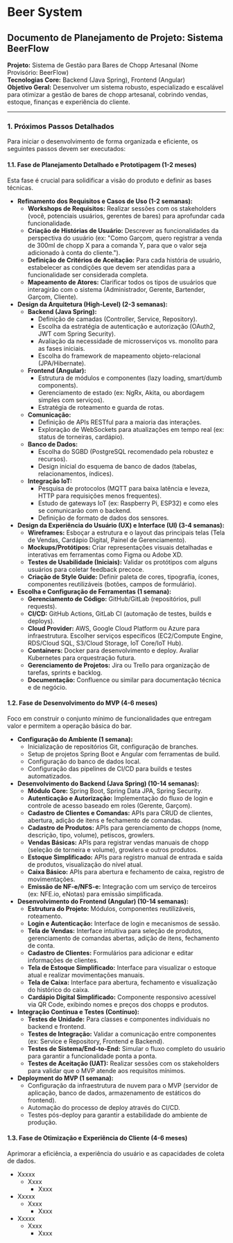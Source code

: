 # Beer System

## Documento de Planejamento de Projeto: Sistema BeerFlow

**Projeto:** Sistema de Gestão para Bares de Chopp Artesanal (Nome Provisório: BeerFlow)  
**Tecnologias Core:** Backend (Java Spring), Frontend (Angular)  
**Objetivo Geral:** Desenvolver um sistema robusto, especializado e escalável para otimizar a gestão de bares de chopp artesanal, cobrindo vendas, estoque, finanças e experiência do cliente.

---

### 1. Próximos Passos Detalhados

Para iniciar o desenvolvimento de forma organizada e eficiente, os seguintes passos devem ser executados:

#### 1.1. Fase de Planejamento Detalhado e Prototipagem (1-2 meses)

Esta fase é crucial para solidificar a visão do produto e definir as bases técnicas.

* **Refinamento dos Requisitos e Casos de Uso (1-2 semanas):**
  * **Workshops de Requisitos:** Realizar sessões com os stakeholders (você, potenciais usuários, gerentes de bares) para aprofundar cada funcionalidade.
  * **Criação de Histórias de Usuário:** Descrever as funcionalidades da perspectiva do usuário (ex: "Como Garçom, quero registrar a venda de 300ml de chopp X para a comanda Y, para que o valor seja adicionado à conta do cliente.").
  * **Definição de Critérios de Aceitação:** Para cada história de usuário, estabelecer as condições que devem ser atendidas para a funcionalidade ser considerada completa.
  * **Mapeamento de Atores:** Clarificar todos os tipos de usuários que interagirão com o sistema (Administrador, Gerente, Bartender, Garçom, Cliente).
* **Design da Arquitetura (High-Level) (2-3 semanas):**
  * **Backend (Java Spring):**
    * Definição de camadas (Controller, Service, Repository).
    * Escolha da estratégia de autenticação e autorização (OAuth2, JWT com Spring Security).
    * Avaliação da necessidade de microsserviços vs. monolito para as fases iniciais.
    * Escolha do framework de mapeamento objeto-relacional (JPA/Hibernate).
  * **Frontend (Angular):**
    * Estrutura de módulos e componentes (lazy loading, smart/dumb components).
    * Gerenciamento de estado (ex: NgRx, Akita, ou abordagem simples com serviços).
    * Estratégia de roteamento e guarda de rotas.
  * **Comunicação:**
    * Definição de APIs RESTful para a maioria das interações.
    * Exploração de WebSockets para atualizações em tempo real (ex: status de torneiras, cardápio).
  * **Banco de Dados:**
    * Escolha do SGBD (PostgreSQL recomendado pela robustez e recursos).
    * Design inicial do esquema de banco de dados (tabelas, relacionamentos, índices).
  * **Integração IoT:**
    * Pesquisa de protocolos (MQTT para baixa latência e leveza, HTTP para requisições menos frequentes).
    * Estudo de gateways IoT (ex: Raspberry Pi, ESP32) e como eles se comunicarão com o backend.
    * Definição de formato de dados dos sensores.
* **Design da Experiência do Usuário (UX) e Interface (UI) (3-4 semanas):**
  * **Wireframes:** Esboçar a estrutura e o layout das principais telas (Tela de Vendas, Cardápio Digital, Painel de Gerenciamento).
  * **Mockups/Protótipos:** Criar representações visuais detalhadas e interativas em ferramentas como Figma ou Adobe XD.
  * **Testes de Usabilidade (Iniciais):** Validar os protótipos com alguns usuários para coletar feedback precoce.
  * **Criação de Style Guide:** Definir paleta de cores, tipografia, ícones, componentes reutilizáveis (botões, campos de formulário).
* **Escolha e Configuração de Ferramentas (1 semana):**
  * **Gerenciamento de Código:** GitHub/GitLab (repositórios, pull requests).
  * **CI/CD:** GitHub Actions, GitLab CI (automação de testes, builds e deploys).
  * **Cloud Provider:** AWS, Google Cloud Platform ou Azure para infraestrutura. Escolher serviços específicos (EC2/Compute Engine, RDS/Cloud SQL, S3/Cloud Storage, IoT Core/IoT Hub).
  * **Containers:** Docker para desenvolvimento e deploy. Avaliar Kubernetes para orquestração futura.
  * **Gerenciamento de Projetos:** Jira ou Trello para organização de tarefas, sprints e backlog.
  * **Documentação:** Confluence ou similar para documentação técnica e de negócio.

#### 1.2. Fase de Desenvolvimento do MVP (4-6 meses)

Foco em construir o conjunto mínimo de funcionalidades que entregam valor e permitem a operação básica do bar.

* **Configuração do Ambiente (1 semana):**
  * Inicialização de repositórios Git, configuração de branches.
  * Setup de projetos Spring Boot e Angular com ferramentas de build.
  * Configuração do banco de dados local.
  * Configuração das pipelines de CI/CD para builds e testes automatizados.
* **Desenvolvimento do Backend (Java Spring) (10-14 semanas):**
  * **Módulo Core:** Spring Boot, Spring Data JPA, Spring Security.
  * **Autenticação e Autorização:** Implementação do fluxo de login e controle de acesso baseado em roles (Gerente, Garçom).
  * **Cadastro de Clientes e Comandas:** APIs para CRUD de clientes, abertura, adição de itens e fechamento de comandas.
  * **Cadastro de Produtos:** APIs para gerenciamento de chopps (nome, descrição, tipo, volume), petiscos, growlers.
  * **Vendas Básicas:** APIs para registrar vendas manuais de chopp (seleção de torneira e volume), growlers e outros produtos.
  * **Estoque Simplificado:** APIs para registro manual de entrada e saída de produtos, visualização do nível atual.
  * **Caixa Básico:** APIs para abertura e fechamento de caixa, registro de movimentações.
  * **Emissão de NF-e/NFS-e:** Integração com um serviço de terceiros (ex: NFE.io, eNotas) para emissão simplificada.
* **Desenvolvimento do Frontend (Angular) (10-14 semanas):**
  * **Estrutura do Projeto:** Módulos, componentes reutilizáveis, roteamento.
  * **Login e Autenticação:** Interface de login e mecanismos de sessão.
  * **Tela de Vendas:** Interface intuitiva para seleção de produtos, gerenciamento de comandas abertas, adição de itens, fechamento de conta.
  * **Cadastro de Clientes:** Formulários para adicionar e editar informações de clientes.
  * **Tela de Estoque Simplificado:** Interface para visualizar o estoque atual e realizar movimentações manuais.
  * **Tela de Caixa:** Interface para abertura, fechamento e visualização do histórico do caixa.
  * **Cardápio Digital Simplificado:** Componente responsivo acessível via QR Code, exibindo nomes e preços dos chopps e produtos.
* **Integração Contínua e Testes (Contínuo):**
  * **Testes de Unidade:** Para classes e componentes individuais no backend e frontend.
  * **Testes de Integração:** Validar a comunicação entre componentes (ex: Service e Repository, Frontend e Backend).
  * **Testes de Sistema/End-to-End:** Simular o fluxo completo do usuário para garantir a funcionalidade ponta a ponta.
  * **Testes de Aceitação (UAT):** Realizar sessões com os stakeholders para validar que o MVP atende aos requisitos mínimos.
* **Deployment do MVP (1 semana):**
  * Configuração da infraestrutura de nuvem para o MVP (servidor de aplicação, banco de dados, armazenamento de estáticos do frontend).
  * Automação do processo de deploy através do CI/CD.
  * Testes pós-deploy para garantir a estabilidade do ambiente de produção.

#### 1.3. Fase de Otimização e Experiência do Cliente (4-6 meses)

Aprimorar a eficiência, a experiência do usuário e as capacidades de coleta de dados.

* Xxxxx
  * Xxxx
    * Xxxx
* Xxxxx
  * Xxxx
    * Xxxx
* Xxxxx
  * Xxxx
    * Xxxx















